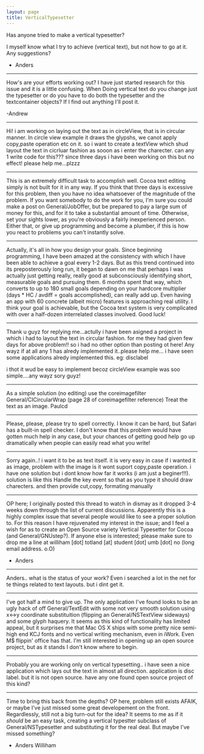 ```yaml
---
layout: page
title: VerticalTypesetter
---
```




Has anyone tried to make a vertical typesetter?

I myself know what I try to achieve (vertical text), but not how to go at it. Any suggestions?

- Anders

----

How's are your efforts working out? I have just started research for this issue and it is a little confusing. When Doing vertical text do you change just the typesetter or do you have to do both the typesetter and the textcontainer objects? If I find out anything I'll post it.

-Andrew

----

Hi! i am working on laying out the text as in circleView, that is in circular manner. In circle view example it draws the glypshs, we canot apply copy,paste operation etc on it. so i want to create a textView which shud layout the text in cicrluar fashion as sooon as i enter the charecter. can any 1 write code for this??? since three days i have been working on this but no effect! please help me...plzzz

----

This is an extremely difficult task to accomplish well. Cocoa text editing simply is not built for it in any way. If you think that three days is excessive for this problem, then you have no idea whatsoever of the magnitude of the problem. If you want somebody to do the work for you, I'm sure you could make a post on General/JobOffer, but be prepared to pay a large sum of money for this, and for it to take a substantial amount of time. Otherwise, set your sights lower, as you're obviously a fairly inexperienced person. Either that, or give up programming and become a plumber, if this is how you react to problems you can't instantly solve.

----
Actually, it's all in how you design your goals.  Since beginning programming, I have been amazed at the consistency with which I have been able to achieve a goal every 1-2 days.  But as this trend continued into its preposterously long run, it began to dawn on me that perhaps I was actually just getting really, really good at subconsciously identifying short, measurable goals and pursuing them.  6 months spent that way, which converts to up to 180 small goals depending on your hardcore multiplier (days * HC  / avdiff = goals accomplished), can really add up.  Even having an app with 60 concrete (albeit micro) features is approaching real utility.
I think your goal is achievable, but the Cocoa text system is very complicated with over a half-dozen interrelated classes involved.  Good luck!

----
Thank u guyz for replying me...actully i have been asigned a project in which i had to layout the text in circular fashion. for me they had given few days for above problem!! so i had no other option than posting ot here! Any wayz if at all any 1 has alredy implemented it..please help me...  i have seen some applications alredy implemented this. eg: disclabel

i thot it wud be easy to implement becoz circleView example was soo  simple....any wayz sory guyz!

----
As a simple solution (no editing) use the coreimagefilter General/CICircularWrap  (page 28 of coreimagefilter reference) Treat the text as an image.  Paulcd

----
Please, please, please try to spell correctly. I know it can be hard, but Safari has a built-in spell checker. I don't know that this problem would have gotten much help in any case, but your chances of getting good help go up dramatically when people can easily read what you write!

----
Sorry again..! i want it to be as text itself. it is very easy in case if i wanted it as image, problem with the image is it wont suport copy,paste operation. 
i have one solution but i dont know how far it works (i am just a beginer!!!). solution is like this
Handle the key event so that as you type it should draw charecters.
and then provide cut,copy, formating manually

----

OP here; I originally posted this thread to watch in dismay as it dropped 3-4 weeks down through the list of current discussions. Apparently this is a highly complex issue that several people would like to see a proper solution to. For this reason I have rejuvenated my interest in the issue; and I feel a wish for as to create an Open Source variety Vertical Typesetter for Cocoa (and General/GNUstep?). If anyone else is interested; please make sure to drop me a line at williham [dot] totland [at] student [dot] umb [dot] no (long email address. o.O)

- Anders

----
Anders.. what is the status of your work? Even i searched a lot in the net for te things related to text layouts. but i dint get it.

----
I've got half a mind to give up. The only application I've found looks to be an ugly hack of off General/TextEdit with some not very smooth solution using x<->y coordinate substituition (flipping an General/NSTextView sideways) and some glyph haquery. It seems as this kind of functionality has limited appeal, but it surprises me that Mac OS X ships with some pretty nice semi-high end KCJ fonts and no vertical writing mechanism, even in iWork. Even M$ flippin' office has that.
I'm still interested in opening up an open source project, but as it stands I don't know where to begin.

----
Probably you are working only on vertical typesetting.. i have seen a nice application which lays out the text in almost all direction. application is disc label. but it is not open source. have any one found open source project of this kind?

----

Time to bring this back from the depths? OP here, problem still exists AFAIK, or maybe I've just missed some great developement on the front. Regardlessly, still not a big turn-out for the idea? It seems to me as if it _should_ be an easy task, creating a vertical typestter subclass of General/NSTypesetter and substituting it for the real deal. But maybe I've missed something?

- Anders Williham
